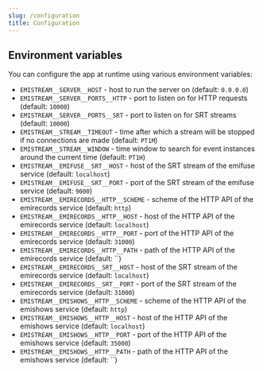 ```yaml
---
slug: /configuration
title: Configuration
---
```


## Environment variables

You can configure the app at runtime using various environment variables:

- `EMISTREAM__SERVER__HOST` -
  host to run the server on
  (default: `0.0.0.0`)
- `EMISTREAM__SERVER__PORTS__HTTP` -
  port to listen on for HTTP requests
  (default: `10000`)
- `EMISTREAM__SERVER__PORTS__SRT` -
  port to listen on for SRT streams
  (default: `10000`)
- `EMISTREAM__STREAM__TIMEOUT` -
  time after which a stream will be stopped if no connections are made
  (default: `PT1M`)
- `EMISTREAM__STREAM__WINDOW` -
  time window to search for event instances around the current time
  (default: `PT1H`)
- `EMISTREAM__EMIFUSE__SRT__HOST` -
  host of the SRT stream of the emifuse service
  (default: `localhost`)
- `EMISTREAM__EMIFUSE__SRT__PORT` -
  port of the SRT stream of the emifuse service
  (default: `9000`)
- `EMISTREAM__EMIRECORDS__HTTP__SCHEME` -
  scheme of the HTTP API of the emirecords service
  (default: `http`)
- `EMISTREAM__EMIRECORDS__HTTP__HOST` -
  host of the HTTP API of the emirecords service
  (default: `localhost`)
- `EMISTREAM__EMIRECORDS__HTTP__PORT` -
  port of the HTTP API of the emirecords service
  (default: `31000`)
- `EMISTREAM__EMIRECORDS__HTTP__PATH` -
  path of the HTTP API of the emirecords service
  (default: ``)
- `EMISTREAM__EMIRECORDS__SRT__HOST` -
  host of the SRT stream of the emirecords service
  (default: `localhost`)
- `EMISTREAM__EMIRECORDS__SRT__PORT` -
  port of the SRT stream of the emirecords service
  (default: `31000`)
- `EMISTREAM__EMISHOWS__HTTP__SCHEME` -
  scheme of the HTTP API of the emishows service
  (default: `http`)
- `EMISTREAM__EMISHOWS__HTTP__HOST` -
  host of the HTTP API of the emishows service
  (default: `localhost`)
- `EMISTREAM__EMISHOWS__HTTP__PORT` -
  port of the HTTP API of the emishows service
  (default: `35000`)
- `EMISTREAM__EMISHOWS__HTTP__PATH` -
  path of the HTTP API of the emishows service
  (default: ``)
